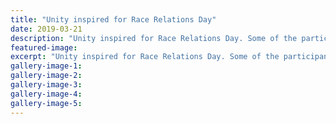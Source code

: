 ```yaml
---
title: "Unity inspired for Race Relations Day"
date: 2019-03-21
description: "Unity inspired for Race Relations Day. Some of the participants after the Holi ritual - Nikita, Zach and Jacqueline..."
featured-image: 
excerpt: "Unity inspired for Race Relations Day. Some of the participants after the Holi ritual - Nikita, Zach and Jacqueline."
gallery-image-1: 
gallery-image-2: 
gallery-image-3: 
gallery-image-4: 
gallery-image-5: 
---
```

